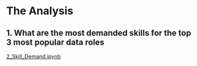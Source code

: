 # The Analysis

## 1. What are the most demanded skills for the top 3 most popular data roles

[2_Skill_Demand.ipynb](D:\edu\python\python_data_project\03_Projects\02_Skill_Demand.ipynb)